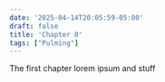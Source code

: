 ```yaml
---
date: '2025-04-14T20:05:59-05:00'
draft: false
title: 'Chapter 0'
tags: ["Pulming"]
---
```


The first chapter lorem ipsum and stuff
